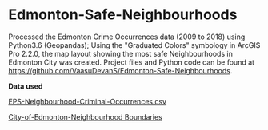 
# Edmonton-Safe-Neighbourhoods

Processed the Edmonton Crime Occurrences data (2009 to 2018) using Python3.6 (Geopandas); Using the "Graduated Colors" symbology in ArcGIS Pro 2.2.0, the map layout showing the most safe Neighbourhoods in Edmonton City was created. Project files and Python code can be found at https://github.com/VaasuDevanS/Edmonton-Safe-Neighbourhoods.

<b> Data used </b>

[EPS-Neighbourhood-Criminal-Occurrences.csv](https://dashboard.edmonton.ca/dataset/EPS-Neighbourhood-Criminal-Occurrences/xthe-mnvi)

[City-of-Edmonton-Neighbourhood Boundaries](https://data.edmonton.ca/Geospatial-Boundaries/City-of-Edmonton-Neighbourhood-Boundaries/jfvj-x253/data)

